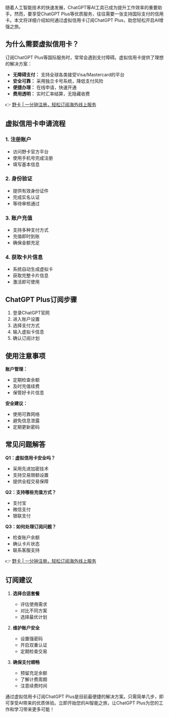 随着人工智能技术的快速发展，ChatGPT等AI工具已成为提升工作效率的重要助手。然而，要享受ChatGPT Plus等优质服务，往往需要一张支持国际支付的信用卡。本文将详细介绍如何通过虚拟信用卡订阅ChatGPT Plus，助您轻松开启AI增强之旅。

## 为什么需要虚拟信用卡？

订阅ChatGPT Plus等国际服务时，常常会遇到支付障碍。虚拟信用卡提供了理想的解决方案：

- **无障碍支付：** 支持全球各类接受Visa/Mastercard的平台
- **安全可靠：** 采用独立卡号系统，降低支付风险
- **便捷办理：** 在线申请，快速开通
- **费用透明：** 实时汇率结算，无隐藏收费

👉 [野卡 | 一分钟注册，轻松订阅海外线上服务](https://bit.ly/bewildcard)

## 虚拟信用卡申请流程

### 1. 注册账户
- 访问野卡官方平台
- 使用手机号完成注册
- 填写基本信息

### 2. 身份验证
- 提供有效身份证件
- 完成实名认证
- 等待审核通过

### 3. 账户充值
- 支持多种支付方式
- 充值即时到账
- 确保金额充足

### 4. 获取卡片信息
- 系统自动生成虚拟卡
- 获取完整卡片信息
- 激活即可使用

## ChatGPT Plus订阅步骤

1. 登录ChatGPT官网
2. 进入账户设置
3. 选择支付方式
4. 输入虚拟卡信息
5. 确认订阅计划

## 使用注意事项

**账户管理：**
- 定期检查余额
- 及时充值续费
- 保管好卡片信息

**安全建议：**
- 使用可靠网络
- 避免信息泄露
- 定期更新密码

## 常见问题解答

**Q1：虚拟信用卡安全吗？**
- 采用先进加密技术
- 支持交易限额设置
- 提供全程交易保障

**Q2：支持哪些充值方式？**
- 支付宝
- 微信支付
- 银联支付

**Q3：如何处理订阅问题？**
- 检查账户余额
- 确认卡片状态
- 联系客服支持

👉 [野卡 | 一分钟注册，轻松订阅海外线上服务](https://bit.ly/bewildcard)

## 订阅建议

1. **选择合适套餐**
   - 评估使用需求
   - 对比不同方案
   - 选择最优计划

2. **维护账户安全**
   - 设置强密码
   - 开启双重认证
   - 定期检查交易

3. **确保支付顺畅**
   - 预留充足余额
   - 了解计费周期
   - 注意续费时间

通过虚拟信用卡订阅ChatGPT Plus是目前最便捷的解决方案。只需简单几步，即可享受AI带来的优质体验。立即开始您的AI智能之旅，让ChatGPT Plus为您的工作和学习带来更多可能！
